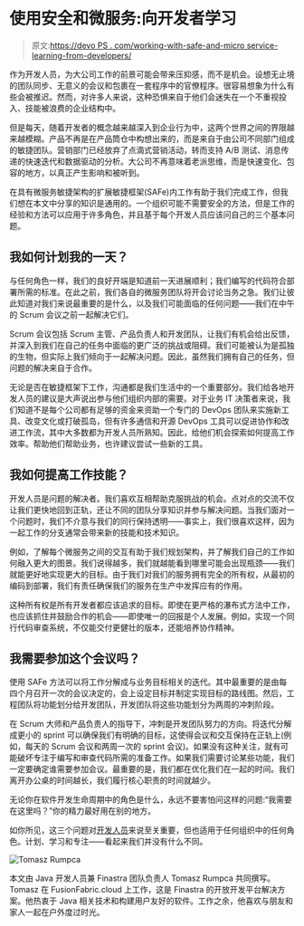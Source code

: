 # 使用安全和微服务:向开发者学习

> 原文:[https://devo PS . com/working-with-safe-and-micro service-learning-from-developers/](https://devops.com/working-with-safe-and-microservices-learnings-from-developers/)

作为开发人员，为大公司工作的前景可能会带来压抑感，而不是机会。设想无止境的团队同步、无意义的会议和包裹在一套程序中的官僚程序。很容易想象为什么有些会被推迟。然而，对许多人来说，这种恐惧来自于他们会迷失在一个不重视投入、技能被浪费的企业结构中。

但是每天，随着开发者的概念越来越深入到企业行为中，这两个世界之间的界限越来越模糊。产品不再是在产品筒仓中构想出来的，而是来自于由公司不同部门组成的敏捷团队。营销部门已经放弃了点滴式营销活动，转而支持 A/B 测试、消息传递的快速迭代和数据驱动的分析。大公司不再意味着老派思维，而是快速变化、包容的地方，以真正产生影响和被听到。

在具有微服务敏捷架构的扩展敏捷框架(SAFe)内工作有助于我们完成工作，但我们想在本文中分享的知识是通用的。一个组织可能不需要安全的方法，但是工作的经验和方法可以应用于许多角色，并且基于每个开发人员应该问自己的三个基本问题。

## 我如何计划我的一天？

与任何角色一样，我们的良好开端是知道前一天进展顺利；我们编写的代码符合部署所需的标准。在此之前，我们各自的微服务团队将开会讨论当务之急。我们让彼此知道对我们来说最重要的是什么，以及我们可能面临的任何问题——我们在中午的 Scrum 会议之前一起解决它们。

Scrum 会议包括 Scrum 主管、产品负责人和开发团队，让我们有机会给出反馈，并深入到我们在自己的任务中面临的更广泛的挑战或阻碍。我们可能被认为是孤独的生物，但实际上我们倾向于一起解决问题。因此，虽然我们拥有自己的任务，但问题的解决来自于合作。

无论是否在敏捷框架下工作，沟通都是我们生活中的一个重要部分。我们给各地开发人员的建议是大声说出参与他们组织内部的需要。对于业务 IT 决策者来说，我们知道不是每个公司都有足够的资金来资助一个专门的 DevOps 团队来实施新工具、改变文化或打破孤岛，但有许多通信和开源 DevOps 工具可以促进协作和改进工作流，其中大多数都为开发人员所熟知。因此，给他们机会探索如何提高工作效率。帮助他们帮助业务，也许建议尝试一些新的工具。

## 我如何提高工作技能？

开发人员是问题的解决者。我们喜欢互相帮助克服挑战的机会。点对点的交流不仅让我们更快地回到正轨，还让不同的团队分享知识并参与解决问题。当我们面对一个问题时，我们不介意与我们的同行保持透明——事实上，我们很喜欢这样，因为一起工作的分支通常会带来新的技能和技术知识。

例如，了解每个微服务之间的交互有助于我们规划架构，并了解我们自己的工作如何融入更大的图景。我们说得越多，我们就越能看到哪里可能会出现瓶颈——我们就能更好地实现更大的目标。由于我们对我们的服务拥有完全的所有权，从最初的编码到部署，我们有责任确保我们的服务在生产中发挥应有的作用。

这种所有权是所有开发者都应该追求的目标。即使在更严格的瀑布式方法中工作，也应该抓住并鼓励合作的机会——即使唯一的回报是个人发展。例如，实现一个同行代码审查系统，不仅能交付更健壮的版本，还能培养协作精神。

## 我需要参加这个会议吗？

使用 SAFe 方法可以将工作分解成与业务目标相关的迭代。其中最重要的是由每四个月召开一次的会议决定的，会上设定目标并制定实现目标的路线图。然后，工程团队将功能划分给开发团队，开发团队将这些功能划分为两周的冲刺阶段。

在 Scrum 大师和产品负责人的指导下，冲刺是开发团队努力的方向。将迭代分解成更小的 sprint 可以确保我们有明确的目标，这使得会议和交互保持在正轨上(例如，每天的 Scrum 会议和两周一次的 sprint 会议)。如果没有这种关注，就有可能破坏专注于编写和审查代码所需的准备工作。如果我们需要讨论某些功能，我们一定要确定谁需要参加会议。最重要的是，我们都在优化我们在一起的时间。我们离开办公桌的时间越长，我们履行核心职责的时间就越少。

无论你在软件开发生命周期中的角色是什么，永远不要害怕问这样的问题:“我需要在这里吗？”你的精力最好用在别的地方。

如你所见，这三个问题对[开发人员](https://devops.com/continuous-security-through-developer-empowerment/)来说至关重要，但也适用于任何组织中的任何角色。计划、学习和专注——看起来我们并没有什么不同。

![Tomasz Rumpca](../Images/67fdbc9518d9aad4b2ea6dfa8f226dd6.png)

本文由 Java 开发人员兼 Finastra 团队负责人 Tomasz Rumpca 共同撰写。Tomasz 在 FusionFabric.cloud 上工作，这是 Finastra 的开放开发平台解决方案。他热衷于 Java 相关技术和构建用户友好的软件。工作之余，他喜欢与朋友和家人一起在户外度过时光。